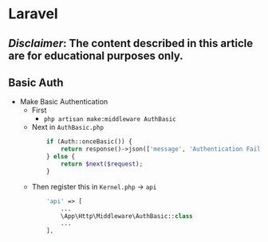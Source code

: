 # Laravel
***Disclaimer*: The content described in this article are for educational purposes only.**
---
## Basic Auth
- Make Basic Authentication
    - First
        - `php artisan make:middleware AuthBasic`
    - Next in `AuthBasic.php`
        ~~~php
            if (Auth::onceBasic()) {
                return response()->json(['message', 'Authentication Failed'], 401);
            } else {
                return $next($request);
            }
        ~~~
    - Then register this in `Kernel.php` -> `api`
        ~~~php
            'api' => [
                ...
                \App\Http\Middleware\AuthBasic::class
                ...
            ],
        ~~~